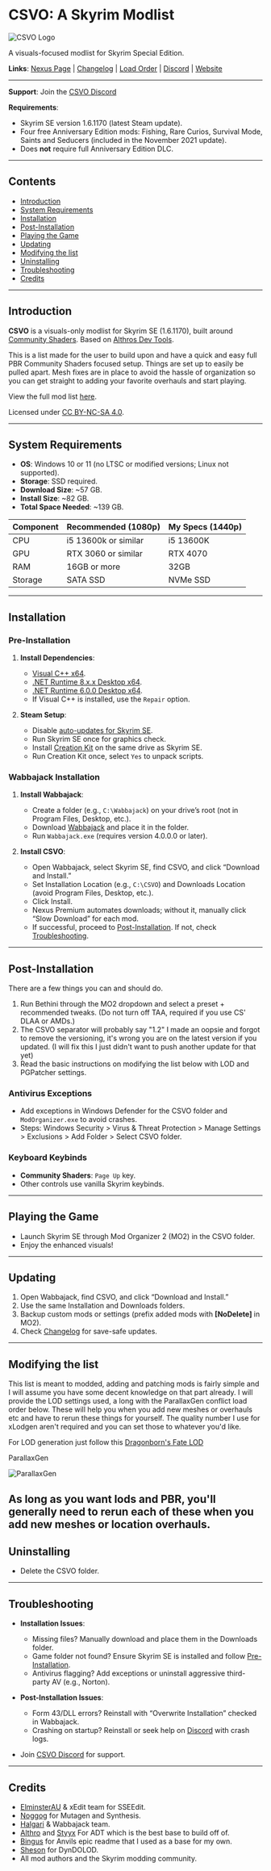 # CSVO: A Skyrim Modlist

![CSVO Logo](https://github.com/InTheBottle/CSVO/blob/main/Resources/csvo.png)

A visuals-focused modlist for Skyrim Special Edition.

**Links**: [Nexus Page](https://www.nexusmods.com/skyrimspecialedition/mods/154268) | [Changelog](https://github.com/InTheBottle/CSVO/blob/main/Changelog.md) | [Load Order](https://loadorderlibrary.com/lists/csvo-community-shaders-visual-overhaul-2) | [Discord](https://discord.gg/bungalo) | [Website](https://inthebottle.github.io/CSVO/)

---

**Support**: Join the [CSVO Discord](https://discord.gg/bungalo)

**Requirements**:
- Skyrim SE version 1.6.1170 (latest Steam update).
- Four free Anniversary Edition mods: Fishing, Rare Curios, Survival Mode, Saints and Seducers (included in the November 2021 update).
- Does **not** require full Anniversary Edition DLC.

---

## Contents
- [Introduction](#introduction)
- [System Requirements](#system-requirements)
- [Installation](#installation)
- [Post-Installation](#post-installation)
- [Playing the Game](#playing-the-game)
- [Updating](#updating)
- [Modifying the list](#Modifying-the-list)
- [Uninstalling](#uninstalling)
- [Troubleshooting](#troubleshooting)
- [Credits](#credits)

---

## Introduction
**CSVO** is a visuals-only modlist for Skyrim SE (1.6.1170), built around [Community Shaders](https://www.nexusmods.com/skyrimspecialedition/mods/86492). Based on [Althros Dev Tools](https://github.com/Styyx1/ADT).

This is a list made for the user to build upon and have a quick and easy full PBR Community Shaders focused setup. Things are set up to easily be pulled apart. Mesh fixes are in place to avoid the hassle of organization so you can get straight to adding your favorite overhauls and start playing.

View the full mod list [here](https://loadorderlibrary.com/lists/csvo-community-shaders-visual-overhaul).

Licensed under [CC BY-NC-SA 4.0](http://creativecommons.org/licenses/by-nc-sa/4.0/).

---

## System Requirements
- **OS**: Windows 10 or 11 (no LTSC or modified versions; Linux not supported).
- **Storage**: SSD required.
- **Download Size**: ~57 GB.
- **Install Size**: ~82 GB.
- **Total Space Needed**: ~139 GB.

| Component | Recommended (1080p) | My Specs (1440p) |
|-----------|---------------------|------------------|
| CPU       | i5 13600k or similar | i5 13600K       |
| GPU       | RTX 3060 or similar | RTX 4070        |
| RAM       | 16GB or more        | 32GB            |
| Storage   | SATA SSD            | NVMe SSD        |

---

## Installation

### Pre-Installation
1. **Install Dependencies**:
   - [Visual C++ x64](https://aka.ms/vs/17/release/vc_redist.x64.exe).
   - [.NET Runtime 8.x.x Desktop x64](https://dotnet.microsoft.com/en-us/download/dotnet/thank-you/runtime-desktop-8.0.15-windows-x64-installer).
   - [.NET Runtime 6.0.0 Desktop x64](https://dotnet.microsoft.com/en-us/download/dotnet/thank-you/runtime-desktop-6.0.30-windows-x64-installer).
   - If Visual C++ is installed, use the `Repair` option.

2. **Steam Setup**:
   - Disable [auto-updates for Skyrim SE](https://help.steampowered.com/en/faqs/view/71AB-698D-57EB-178C#disable).
   - Run Skyrim SE once for graphics check.
   - Install [Creation Kit](https://store.steampowered.com/app/1946180/Skyrim_Special_Edition_Creation_Kit/) on the same drive as Skyrim SE.
   - Run Creation Kit once, select `Yes` to unpack scripts.

### Wabbajack Installation
1. **Install Wabbajack**:
   - Create a folder (e.g., `C:\Wabbajack`) on your drive’s root (not in Program Files, Desktop, etc.).
   - Download [Wabbajack](https://github.com/wabbajack-tools/wabbajack/releases/latest/download/Wabbajack.exe) and place it in the folder.
   - Run `Wabbajack.exe` (requires version 4.0.0.0 or later).

2. **Install CSVO**:
   - Open Wabbajack, select Skyrim SE, find CSVO, and click “Download and Install.”
   - Set Installation Location (e.g., `C:\CSVO`) and Downloads Location (avoid Program Files, Desktop, etc.).
   - Click Install.
   - Nexus Premium automates downloads; without it, manually click “Slow Download” for each mod.
   - If successful, proceed to [Post-Installation](#post-installation). If not, check [Troubleshooting](#troubleshooting).

---

## Post-Installation

There are a few things you can and should do. 

1. Run Bethini through the MO2 dropdown and select a preset + recommended tweaks. (Do not turn off TAA, required if you use CS' DLAA or AMDs.)
2. The CSVO separator will probably say "1.2" I made an oopsie and forgot to remove the versioning, it's wrong you are on the latest version if you updated. (I will fix this I just didn't want to push another update for that yet)
3. Read the basic instructions on modifying the list below with LOD and PGPatcher settings.

### Antivirus Exceptions
- Add exceptions in Windows Defender for the CSVO folder and `ModOrganizer.exe` to avoid crashes.
- Steps: Windows Security > Virus & Threat Protection > Manage Settings > Exclusions > Add Folder > Select CSVO folder.

### Keyboard Keybinds
- **Community Shaders**: `Page Up` key.
- Other controls use vanilla Skyrim keybinds.

---

## Playing the Game
- Launch Skyrim SE through Mod Organizer 2 (MO2) in the CSVO folder.
- Enjoy the enhanced visuals!

---

## Updating
1. Open Wabbajack, find CSVO, and click “Download and Install.”
2. Use the same Installation and Downloads folders.
3. Backup custom mods or settings (prefix added mods with **[NoDelete]** in MO2).
4. Check [Changelog](https://github.com/InTheBottle/CSVO/blob/main/Changelog.md) for save-safe updates.

---

## Modifying the list
This list is meant to modded, adding and patching mods is fairly simple and I will assume you have some decent knowledge on that part already. I will provide the LOD settings used, a long with the ParallaxGen conflict load order below.
These will help you when you add new meshes or overhauls etc and have to rerun these things for yourself. The quality number I use for xLodgen aren't required and you can set those to whatever you'd like.

For LOD generation just follow this [Dragonborn's Fate LOD](https://dragonbornsfate.moddinglinked.com/lod.html)

ParallaxGen

![ParallaxGen](https://github.com/InTheBottle/CSVO/blob/main/Resources/Parallaxgen.png)


As long as you want lods and PBR, you'll generally need to rerun each of these when you add new meshes or location overhauls.
---

## Uninstalling
- Delete the CSVO folder.

---

## Troubleshooting
- **Installation Issues**:
  - Missing files? Manually download and place them in the Downloads folder.
  - Game folder not found? Ensure Skyrim SE is installed and follow [Pre-Installation](#pre-installation).
  - Antivirus flagging? Add exceptions or uninstall aggressive third-party AV (e.g., Norton).

- **Post-Installation Issues**:
  - Form 43/DLL errors? Reinstall with “Overwrite Installation” checked in Wabbajack.
  - Crashing on startup? Reinstall or seek help on [Discord](https://discord.gg/bungalo) with crash logs.

- Join [CSVO Discord](https://discord.gg/bungalo) for support.

---

## Credits
- [ElminsterAU](https://www.patreon.com/ElminsterAU) & xEdit team for SSEEdit.
- [Noggog](https://www.nexusmods.com/skyrim/users/862590) for Mutagen and Synthesis.
- [Halgari](https://www.nexusmods.com/skyrimspecialedition/users/17252164) & Wabbajack team.
- [Althro](https://github.com/Althro) and [Styyx](https://github.com/Styyx1) For ADT which is the best base to build off of.
- [Bingus](https://github.com/bingusthecatto) for Anvils epic readme that I used as a base for my own.
- [Sheson](https://ko-fi.com/sheson) for DynDOLOD.
- All mod authors and the Skyrim modding community.
